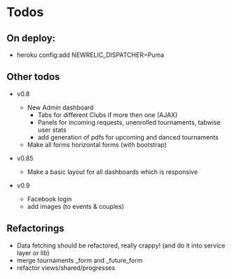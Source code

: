 Todos
====================

On deploy:
---------------------
  - heroku config:add NEWRELIC_DISPATCHER=Puma

Other todos
---------------------
  - v0.8
    - New Admin dashboard
      - Tabs for different Clubs if more then one (AJAX)
      - Panels for incoming requests, unenrolled tournaments, tabwise user stats
      - add generation of pdfs for upcoming and danced tournaments
    - Make all forms horizontal forms (with bootstrap)

  - v0.85
    - Make a basic layout for all dashboards which is responsive

  - v0.9
    - Facebook login
    - add images (to events & couples)

Refactorings
---------------------
  - Data fetching should be refactored, really crappy! (and do it into service layer or lib)
  - merge tournaments _form and _future_form
  - refactor views/shared/progresses